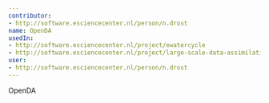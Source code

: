 ```yaml
---
contributor:
- http://software.esciencecenter.nl/person/n.drost
name: OpenDA
usedIn:
- http://software.esciencecenter.nl/project/ewatercycle
- http://software.esciencecenter.nl/project/large-scale-data-assimilation
user:
- http://software.esciencecenter.nl/person/n.drost
---
```

OpenDA
